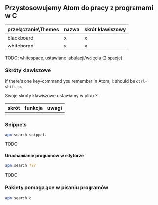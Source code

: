 ## Przystosowujemy Atom do pracy z programami w C

| przełączanie\Themes | nazwa | skrót klawiszowy |
|---------------------|-------|------------------|
| blackboard          | x     | x                |
| whiteborad          | x     | x                |

TODO: whitespace, ustawiane tabulacji/wcięcia (2 spacje).


### Skróty klawiszowe

If there's one key-command you remember in Atom,
it should be `ctrl-shift-p`.

Swoje skróty klawiszowe ustawiamy w pliku *?*.

| skrót | funkcja | uwagi |
|-------|---------|-------|
|       |         |       |


### Snippets

```sh
apm search snippets
```

TODO


#### Uruchamianie programów w edytorze

```sh
apm search ???
```

TODO


### Pakiety pomagające w pisaniu programów

```sh
apm search c
```
